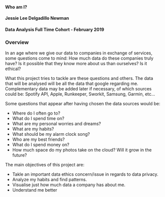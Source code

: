 #### Who am I?
#### Jessie Lee Delgadillo Newman

#### Data Analysis Full Time Cohort - February 2019

### Overview
In an age where we give our data to companies in exchange of services, some questions come to mind: How much data do these companies truly have? Is it possible that they know more about us than ourselves? Is it ethical?

What this project tries to tackle are these questions and others. The data that will be analysed will be all the data that google regarding me. Complementary data may be added later if necessary, of which sources could be: Spotify API, Apple, Runkeeper, Sworkit, Samsung, Garmin, etc...

Some questions that appear after having chosen the data sources would be:
- Where do I often go to?
- What do I spend time on?
- What are my personal worries and dreams?
- What are my habits?
- What should be my alarm clock song?
- Who are my best friends?
- What do I spend money on?
- How much space do my photos take on the cloud? Will it grow in the future?

The main objectives of this project are:
- Takle an important data ethics concern/issue in regards to data privacy.
- Analyze my habits and find patterns.
- Visualise just how much data a company has about me.
- Understand me better
